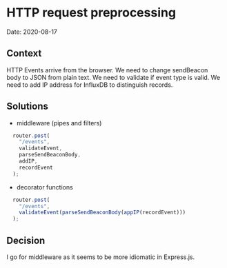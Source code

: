 # HTTP request preprocessing

Date: 2020-08-17

## Context

HTTP Events arrive from the browser. We need to change sendBeacon body to JSON from plain text.
We need to validate if event type is valid. We need to add IP address for InfluxDB to distinguish records.

## Solutions

* middleware (pipes and filters)

```js
  router.post(
    "/events",
    validateEvent,
    parseSendBeaconBody,
    addIP,
    recordEvent
  );
```

* decorator functions

```js
  router.post(
    "/events",
    validateEvent(parseSendBeaconBody(appIP(recordEvent)))
  );
```

## Decision

I go for middleware as it seems to be more idiomatic in Express.js.
